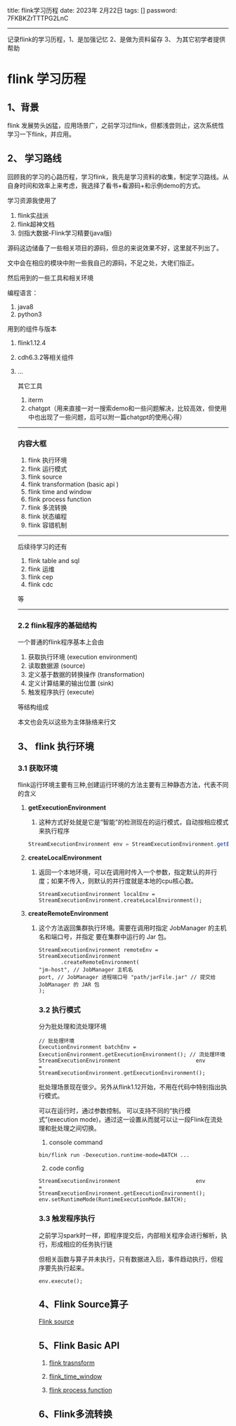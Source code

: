 title:  flink学习历程
date:  2023年 2月22日
tags: []
password: 7FKBKZrTTTPG2LnC

---

记录flink的学习历程，1、是加强记忆 2、是做为资料留存 3、 为其它初学者提供帮助

 <!--more-->

# flink 学习历程

## 1、背景

flink 发展势头凶猛，应用场景广，之前学习过flink，但都浅尝则止，这次系统性学习一下flink，并应用。

## 2、 学习路线

回顾我的学习的心路历程，学习flink，我先是学习资料的收集，制定学习路线。从自身时间和效率上来考虑，我选择了看书+看源码+和示例demo的方式。

学习资源我使用了

1. flink实战派
2. flink超神文档
3. 剑指大数据-Flink学习精要(java版)

源码这边储备了一些相关项目的源码，但总的来说效果不好，这里就不列出了。

文中会在相应的模块中附一些我自己的源码，不足之处，大佬们指正。

然后用到的一些工具和相关环境

编程语言：

1. java8
2. python3

用到的组件与版本

1. flink1.12.4

2. cdh6.3.2等相关组件

3. ... 

   其它工具

   1. iterm
   2. chatgpt（用来直接一对一搜索demo和一些问题解决，比较高效，但使用中也出现了一些问题，后可以附一篇chatgpt的使用心得）

   ---

   ### 内容大框

   1. flink 执行环境
   2. flink 运行模式
   3. flink source 
   4. flink transformation (basic api )
   5. flink time and window
   6. flink process function
   7. flink 多流转换
   8. flink 状态编程
   9. flink 容错机制

   

   ---

   后续待学习的还有

   1. flink table and sql
   2. flink 运维
   3. flink cep
   4. flink cdc

   等

   ---

   ### 2.2 flink程序的基础结构

   一个普通的flink程序基本上会由

   1. 获取执行环境 (execution environment)
   2. 读取数据源 (source)
   3. 定义基于数据的转换操作 (transformation)
   4. 定义计算结果的输出位置 (sink)
   5. 触发程序执行 (execute)

   等结构组成

   本文也会先以这些为主体脉络来行文

   

   

   ##  3、 flink 执行环境

   ### 3.1 获取环境

   flink运行环境主要有三种,创建运行环境的方法主要有三种静态方法，代表不同的含义

   1. **getExecutionEnvironment**

      1. 这种方式好处就是它是“智能”的检测现在的运行模式，自动按相应模式来执行程序

      ```java
      StreamExecutionEnvironment env = StreamExecutionEnvironment.getExecutionEnvironment();
      ```

      

   2. **createLocalEnvironment**

      1. 返回一个本地环境，可以在调用时传入一个参数，指定默认的并行度；如果不传入，则默认的并行度就是本地的cpu核心数。

         ```
         StreamExecutionEnvironment localEnv = StreamExecutionEnvironment.createLocalEnvironment();
         ```

         

   3. **createRemoteEnvironment**

      1. 这个方法返回集群执行环境。需要在调用时指定 JobManager 的主机名和端口号，并指定 要在集群中运行的 Jar 包。

         ```
         StreamExecutionEnvironment remoteEnv = StreamExecutionEnvironment
                .createRemoteEnvironment(
         "jm-host", // JobManager 主机名
         port, // JobManager 进程端口号 "path/jarFile.jar" // 提交给 JobManager 的 JAR 包
         );
         ```

         ### 3.2 执行模式

         分为批处理和流处理环境

         ```
         // 批处理环境
         ExecutionEnvironment batchEnv = ExecutionEnvironment.getExecutionEnvironment(); // 流处理环境
         StreamExecutionEnvironment                        env                        =
         StreamExecutionEnvironment.getExecutionEnvironment();
         ```

         批处理场景现在很少。另外从flink1.12开始，不用在代码中特别指出执行模式。

         可以在运行时，通过参数控制。 可以支持不同的“执行模式”(execution mode)，通过这一设置从而就可以让一段Flink在流处理和批处理之间切换。

         1. console command

         ```
         bin/flink run -Dexecution.runtime-mode=BATCH ...
         ```

         2. code config

         ```
         StreamExecutionEnvironment                        env                        =
         StreamExecutionEnvironment.getExecutionEnvironment();
         env.setRuntimeMode(RuntimeExecutionMode.BATCH);
         ```

         ### 3.3 触发程序执行

         之前学习spark时一样，即程序提交后，内部相关程序会进行解析，执行，形成相应的任务执行链

         但相关函数与算子并未执行，只有数据进入后，事件趋动执行，但程序要先执行起来。

         ```
         env.execute();
         ```

         

         

         

         

         ## 4、Flink Source算子

         [Flink source ](./FlinkSource.md)
         
         
         
         ## 5、Flink Basic API
         
         1. [flink trasnsform](./flink_transform.md)
         2. [flink_time_window](./Flink_Time_Window.md)
         
         2. [flink process function](./Flink_Process_Function.md)
         
         
         
         ## 6、Flink多流转换
         
         
         
         
         
         
         
         
         
         
         
         
   
   
   
   
   
   
